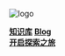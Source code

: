 ![logo](https://mzbswh.github.io/images/nameImgs/mbw1.png)

[**知识库**](https://mzbswh.github.io/knowledge/)
[**Blog**](https://mzbswh.github.io/blog/)
<br>
[**开启探索之旅**](README.md)